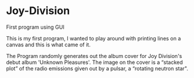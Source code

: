 # Joy-Division
First program using GUI

This is my first program, I wanted to play around with printing lines on a canvas and this is what came of it.

The Program randomly generates out the album cover for Joy Division's debut album 'Unknown Pleasures'. The image on the cover is a “stacked plot” of the radio emissions given out by a pulsar, a “rotating neutron star". 


